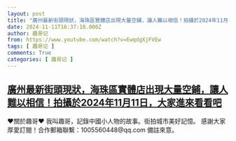 ```yaml
---
layout: post
title: "廣州最新街頭現狀，海珠區實體店出現大量空鋪，讓人難以相信！拍攝於2024年11月11日，大家進來看看吧"
date: 2024-11-11T16:37:18.000Z
author: 趣哥记
from: https://www.youtube.com/watch?v=EwqdgXjFVEw
tags: [ 趣哥记 ]
comments: True
categories: [ 趣哥记 ]
---
```

<!--1731343038000-->
[廣州最新街頭現狀，海珠區實體店出現大量空鋪，讓人難以相信！拍攝於2024年11月11日，大家進來看看吧](https://www.youtube.com/watch?v=EwqdgXjFVEw)
------

<div>
♥關於趣哥♥  我叫趣哥，記錄中國小人物的故事。街拍城市美好記憶。  感謝大家厚愛訂閱！合作郵箱聯繫：1005560448@qq.com 備註來意。
</div>
